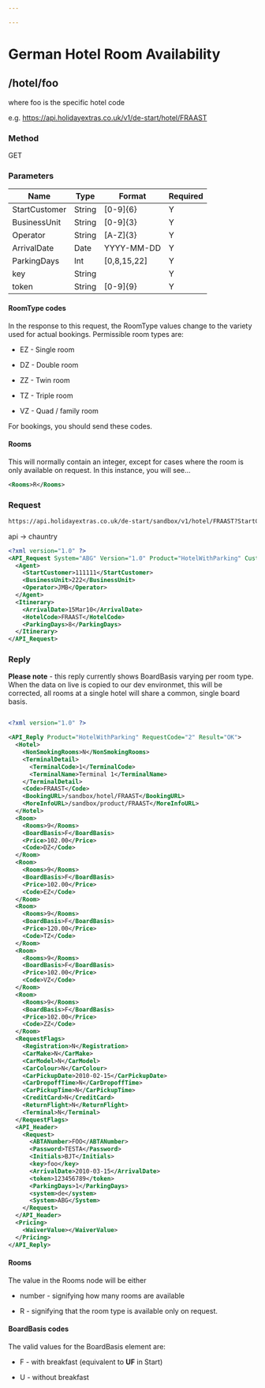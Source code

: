 ```yaml
---

---
```


# German Hotel Room Availability



## /hotel/foo

where foo is the specific hotel code

e.g. https://api.holidayextras.co.uk/v1/de-start/hotel/FRAAST

### Method

GET







### Parameters

 | Name          | Type   | Format      | Required |
 | ----          | ----   | ------      | -------- |
 | StartCustomer | String | [0-9]{6}    | Y        |
 | BusinessUnit  | String | [0-9]{3}    | Y        |
 | Operator      | String | [A-Z]{3}    | Y        |
 | ArrivalDate   | Date   | YYYY-MM-DD  | Y        |
 | ParkingDays   | Int    | [0,8,15,22] | Y        |
 | key           | String |             | Y        |
 | token         | String | [0-9]{9}    | Y        |




#### RoomType codes

In the response to this request, the RoomType values change to the variety used for actual bookings.
Permissible room types are:


*  EZ - Single room

*  DZ - Double room

*  ZZ - Twin room

*  TZ - Triple room

*  VZ - Quad / family room


For bookings, you should send these codes.

#### Rooms

This will normally contain an integer, except for cases where the room is only available on request. In this instance, you will see...

```xml
<Rooms>R</Rooms>
```










### Request

```html
https://api.holidayextras.co.uk/de-start/sandbox/v1/hotel/FRAAST?StartCustomer=111111&BusinessUnit=222&Operator=BJT&key=foo&ArrivalDate=15Mar10&token=123456789&ParkingDays=8
```


api -> chauntry
```xml
<?xml version="1.0" ?>
<API_Request System="ABG" Version="1.0" Product="HotelWithParking" Customer="A" RequestCode="2" Session="123456789">
  <Agent>
    <StartCustomer>111111</StartCustomer>
    <BusinessUnit>222</BusinessUnit>
    <Operator>JMB</Operator>
  </Agent>
  <Itinerary>
    <ArrivalDate>15Mar10</ArrivalDate>
    <HotelCode>FRAAST</HotelCode>
    <ParkingDays>8</ParkingDays>
  </Itinerary>
</API_Request>
```
























### Reply

**Please note** - this reply currently shows BoardBasis varying per room type. When the data on live is copied to our dev environmet, this will be corrected, all rooms at a single hotel will share a common, single board basis.

```xml

<?xml version="1.0" ?>

<API_Reply Product="HotelWithParking" RequestCode="2" Result="OK">
  <Hotel>
    <NonSmokingRooms>N</NonSmokingRooms>
    <TerminalDetail>
      <TerminalCode>1</TerminalCode>
      <TerminalName>Terminal 1</TerminalName>
    </TerminalDetail>
    <Code>FRAAST</Code>
    <BookingURL>/sandbox/hotel/FRAAST</BookingURL>
    <MoreInfoURL>/sandbox/product/FRAAST</MoreInfoURL>
  </Hotel>
  <Room>
    <Rooms>9</Rooms>
    <BoardBasis>F</BoardBasis>
    <Price>102.00</Price>
    <Code>DZ</Code>
  </Room>
  <Room>
    <Rooms>9</Rooms>
    <BoardBasis>F</BoardBasis>
    <Price>102.00</Price>
    <Code>EZ</Code>
  </Room>
  <Room>
    <Rooms>9</Rooms>
    <BoardBasis>F</BoardBasis>
    <Price>120.00</Price>
    <Code>TZ</Code>
  </Room>
  <Room>
    <Rooms>9</Rooms>
    <BoardBasis>F</BoardBasis>
    <Price>102.00</Price>
    <Code>VZ</Code>
  </Room>
  <Room>
    <Rooms>9</Rooms>
    <BoardBasis>F</BoardBasis>
    <Price>102.00</Price>
    <Code>ZZ</Code>
  </Room>
  <RequestFlags>
    <Registration>N</Registration>
    <CarMake>N</CarMake>
    <CarModel>N</CarModel>
    <CarColour>N</CarColour>
    <CarPickupDate>2010-02-15</CarPickupDate>
    <CarDropoffTime>N</CarDropoffTime>
    <CarPickupTime>N</CarPickupTime>
    <CreditCard>N</CreditCard>
    <ReturnFlight>N</ReturnFlight>
    <Terminal>N</Terminal>
  </RequestFlags>
  <API_Header>
    <Request>
      <ABTANumber>FOO</ABTANumber>
      <Password>TESTA</Password>
      <Initials>BJT</Initials>
      <key>foo</key>
      <ArrivalDate>2010-03-15</ArrivalDate>
      <token>123456789</token>
      <ParkingDays>1</ParkingDays>
      <system>de</system>
      <System>ABG</System>
    </Request>
  </API_Header>
  <Pricing>
    <WaiverValue></WaiverValue>
  </Pricing>
</API_Reply>

```

#### Rooms

The value in the Rooms node will be either


*  number - signifying how many rooms are available

*  R - signifying that the room type is available only on request.

#### BoardBasis codes

The valid values for the BoardBasis element are:


*  F - with breakfast (equivalent to **UF** in Start)

*  U - without breakfast



